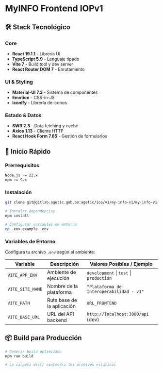 # MyINFO Frontend IOPv1

## 🛠️ Stack Tecnológico

### Core

- **React 19.1.1** - Librería UI
- **TypeScript 5.9** - Lenguaje tipado
- **Vite 7** - Build tool y dev server
- **React Router DOM 7** - Enrutamiento

### UI & Styling

- **Material-UI 7.3** - Sistema de componentes
- **Emotion** - CSS-in-JS
- **Iconify** - Librería de iconos

### Estado & Datos

- **SWR 2.3** - Data fetching y caché
- **Axios 1.13** - Cliente HTTP
- **React Hook Form 7.65** - Gestión de formularios

## 🚀 Inicio Rápido

### Prerrequisitos

```bash
Node.js >= 22.x
npm >= 9.x
```

### Instalación

```bash
git clone git@gitlab.agetic.gob.bo:agetic/iop/v1/my-info-v1/my-info-v1-frontend.git

# Instalar dependencias
npm install

# Configurar variables de entorno
cp .env.example .env
```

### Variables de Entorno

Configura tu archivo `.env` según el ambiente:

| Variable         | Descripción                | Valores Posibles / Ejemplo               |
| ---------------- | -------------------------- | ---------------------------------------- |
| `VITE_APP_ENV`   | Ambiente de ejecución      | `development` \| `test` \| `production`  |
| `VITE_SITE_NAME` | Nombre de la plataforma    | `"Plataforma de Interoperabilidad - v1"` |
| `VITE_PATH`      | Ruta base de la aplicación | `URL_FRONTEND`                           |
| `VITE_BASE_URL`  | URL del API backend        | `http://localhost:3000/api` (dev)        |

## 📦 Build para Producción

```bash
# Generar build optimizado
npm run build

# La carpeta dist/ contendrá los archivos estáticos
```
